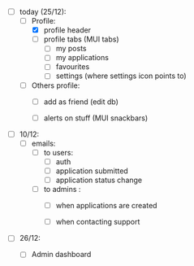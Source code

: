


- [ ] today (25/12):
  - [ ] Profile:
    - [x] profile header 
    - [ ] profile tabs (MUI tabs)
      - [ ] my posts
      - [ ] my applications
      - [ ] favourites
      - [ ] settings (where settings icon points to)
  - [ ] Others profile: 
    - [ ] add as friend (edit db)
    - [ ] alerts on stuff (MUI snackbars)


- [ ] 10/12: 
  - [ ] emails: 
    - [ ] to users: 
      - [ ] auth
      - [ ] application submitted 
      - [ ] application status change 
    - [ ] to admins : 
      - [ ] when applications are created 
      - [ ] when contacting support  


- [ ] 26/12: 
  - [ ] Admin dashboard

